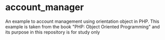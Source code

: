 # account_manager
An example to account management using orientation object in PHP. This example is taken from the book "PHP: Object Oriented Programming" and its purpose in this repository is for study only
